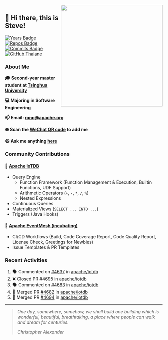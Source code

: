 <img align='right' src="https://camo.githubusercontent.com/fb070d9f71a64edbafed08519130d75e7e0a0a69665d50d94ad095157f702e59/68747470733a2f2f6d656469612e67697068792e636f6d2f6d656469612f6d47634e6a736657416a593541455a4e77362f67697068792e676966" width="325">

## 👋 Hi there, this is Steve!

[![Years Badge](https://badges.pufler.dev/years/SteveYurongSu)](https://badges.pufler.dev)
[![Repos Badge](https://badges.pufler.dev/repos/SteveYurongSu)](https://badges.pufler.dev)
[![Commits Badge](https://badges.pufler.dev/commits/monthly/SteveYurongSu)](https://badges.pufler.dev)
[![GitHub Thaiane](https://img.shields.io/github/followers/SteveYurongSu?label=follow&style=social)](https://github.com/SteveYurongSu)

### About Me

**🎓 Second-year master student at [Tsinghua University](https://www.tsinghua.edu.cn/)**

**💻 Majoring in Software Engineering**

**📫 Email: rong@apache.org**

**☎️ Scan the [WeChat QR code](https://github.com/SteveYurongSu/SteveYurongSu/issues/1) to add me**

**😆 Ask me anything <a href="https://github.com/SteveYurongSu/SteveYurongSu/issues">here</a>**

### Community Contributions

#### 🚀 [Apache IoTDB](https://github.com/apache/iotdb/pulls?q=is%3Apr+author%3ASteveYurongSu)

- Query Engine
  - Function Framework (Function Management & Execution, Builtin Functions, UDF Support)
  - Arithmetic Operators (`+`, `-`, `*`, `/`, `%`)
  - Nested Expressions
- Continuous Queries
- Materialized Views (`SELECT ... INTO ...`)
- Triggers (Java Hooks)

#### 🚀 [Apache EventMesh (incubating)](https://github.com/apache/incubator-eventmesh/pulls?q=is%3Apr+author%3ASteveYurongSu)

- CI/CD Workflows (Build, Code Coverage Report, Code Quality Report, License Check, Greetings for Newbies)
- Issue Templates & PR Templates 

### Recent Activities
<!--START_SECTION:activity-->

1. 🗣 Commented on [#4637](https://github.com/apache/iotdb/issues/4637) in [apache/iotdb](https://github.com/apache/iotdb)
2. ❌ Closed PR [#4695](https://github.com/apache/iotdb/pull/4695) in [apache/iotdb](https://github.com/apache/iotdb)
3. 🗣 Commented on [#4683](https://github.com/apache/iotdb/issues/4683) in [apache/iotdb](https://github.com/apache/iotdb)
4. 🎉 Merged PR [#4682](https://github.com/apache/iotdb/pull/4682) in [apache/iotdb](https://github.com/apache/iotdb)
5. 🎉 Merged PR [#4694](https://github.com/apache/iotdb/pull/4694) in [apache/iotdb](https://github.com/apache/iotdb)
<!--END_SECTION:activity-->

---

> *One day, somewhere, somehow, we shall build one building which is wonderful, beautiful, breathtaking, a place where people can walk and dream for centuries.*
>
> *Christopher Alexander*
